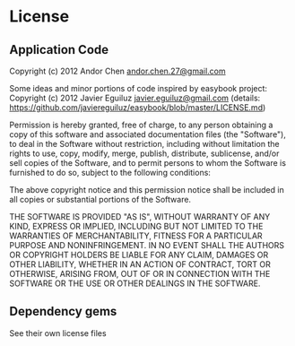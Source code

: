 # License #

## Application Code ##

Copyright (c) 2012 Andor Chen <andor.chen.27@gmail.com>

Some ideas and minor portions of code inspired by easybook project:
Copyright (c) 2012 Javier Eguiluz <javier.eguiluz@gmail.com> (details: https://github.com/javiereguiluz/easybook/blob/master/LICENSE.md)

Permission is hereby granted, free of charge, to any person obtaining a copy of
this software and associated documentation files (the "Software"), to deal in
the Software without restriction, including without limitation the rights to
use, copy, modify, merge, publish, distribute, sublicense, and/or sell copies
of the Software, and to permit persons to whom the Software is furnished to do
so, subject to the following conditions:

The above copyright notice and this permission notice shall be included in all
copies or substantial portions of the Software.

THE SOFTWARE IS PROVIDED "AS IS", WITHOUT WARRANTY OF ANY KIND, EXPRESS OR
IMPLIED, INCLUDING BUT NOT LIMITED TO THE WARRANTIES OF MERCHANTABILITY,
FITNESS FOR A PARTICULAR PURPOSE AND NONINFRINGEMENT. IN NO EVENT SHALL THE
AUTHORS OR COPYRIGHT HOLDERS BE LIABLE FOR ANY CLAIM, DAMAGES OR OTHER
LIABILITY, WHETHER IN AN ACTION OF CONTRACT, TORT OR OTHERWISE, ARISING FROM,
OUT OF OR IN CONNECTION WITH THE SOFTWARE OR THE USE OR OTHER DEALINGS IN THE
SOFTWARE.

## Dependency gems ##

See their own license files
